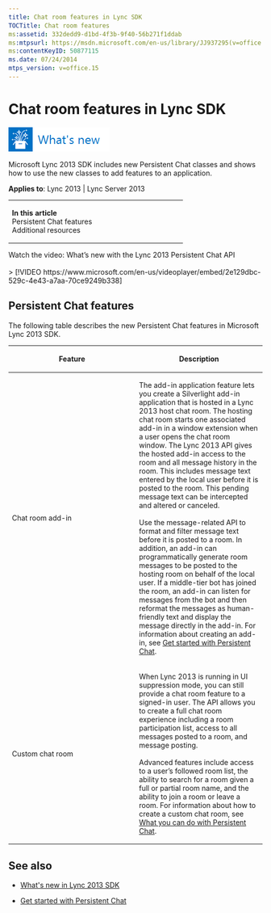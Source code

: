 ```yaml
---
title: Chat room features in Lync SDK
TOCTitle: Chat room features
ms:assetid: 332dedd9-d1bd-4f3b-9f40-56b271f1ddab
ms:mtpsurl: https://msdn.microsoft.com/en-us/library/JJ937295(v=office.15)
ms:contentKeyID: 50877115
ms.date: 07/24/2014
mtps_version: v=office.15
---
```


# Chat room features in Lync SDK

![What's new topic](images/JJ937254.mod_icon_whatsnew_long(Office.15).png "What's new topic")

Microsoft Lync 2013 SDK includes new Persistent Chat classes and shows how to use the new classes to add features to an application.



**Applies to**: Lync 2013 | Lync Server 2013

<table>
<colgroup>
<col style="width: 50%" />
<col style="width: 50%" />
</colgroup>
<tbody>
<tr class="odd">
<td><p><strong>In this article</strong><br />
Persistent Chat features<br />
Additional resources</p></td>
</tr>
</tbody>
</table>
<div class="caption">
Watch the video: What’s new with the Lync 2013 Persistent Chat API
</div>
<br />
&gt; [!VIDEO https://www.microsoft.com/en-us/videoplayer/embed/2e129dbc-529c-4e43-a7aa-70ce9249b338]

## Persistent Chat features

The following table describes the new Persistent Chat features in Microsoft Lync 2013 SDK.

<table>
<colgroup>
<col style="width: 50%" />
<col style="width: 50%" />
</colgroup>
<thead>
<tr class="header">
<th><p>Feature</p></th>
<th><p>Description</p></th>
</tr>
</thead>
<tbody>
<tr class="odd">
<td><p>Chat room add-in</p></td>
<td><p>The add-in application feature lets you create a Silverlight add-in application that is hosted in a Lync 2013 host chat room. The hosting chat room starts one associated add-in in a window extension when a user opens the chat room window. The Lync 2013 API gives the hosted add-in access to the room and all message history in the room. This includes message text entered by the local user before it is posted to the room. This pending message text can be intercepted and altered or canceled.<br />
<br />
Use the message-related API to format and filter message text before it is posted to a room. In addition, an add-in can programmatically generate room messages to be posted to the hosting room on behalf of the local user. If a middle-tier bot has joined the room, an add-in can listen for messages from the bot and then reformat the messages as human-friendly text and display the message directly in the add-in. For information about creating an add-in, see <a href="get-started-with-persistent-chat.md">Get started with Persistent Chat</a>.</p>
<p></p></td>
</tr>
<tr class="even">
<td><p>Custom chat room</p></td>
<td><p>When Lync 2013 is running in UI suppression mode, you can still provide a chat room feature to a signed-in user. The API allows you to create a full chat room experience including a room participation list, access to all messages posted to a room, and message posting.<br />
<br />
Advanced features include access to a user’s followed room list, the ability to search for a room given a full or partial room name, and the ability to join a room or leave a room. For information about how to create a custom chat room, see <a href="what-you-can-do-with-persistent-chat.md">What you can do with Persistent Chat</a>.</p>
<p></p></td>
</tr>
</tbody>
</table>

## See also

  - [What's new in Lync 2013 SDK](what-s-new-in-lync-2013-sdk.md)

  - [Get started with Persistent Chat](get-started-with-persistent-chat.md)

